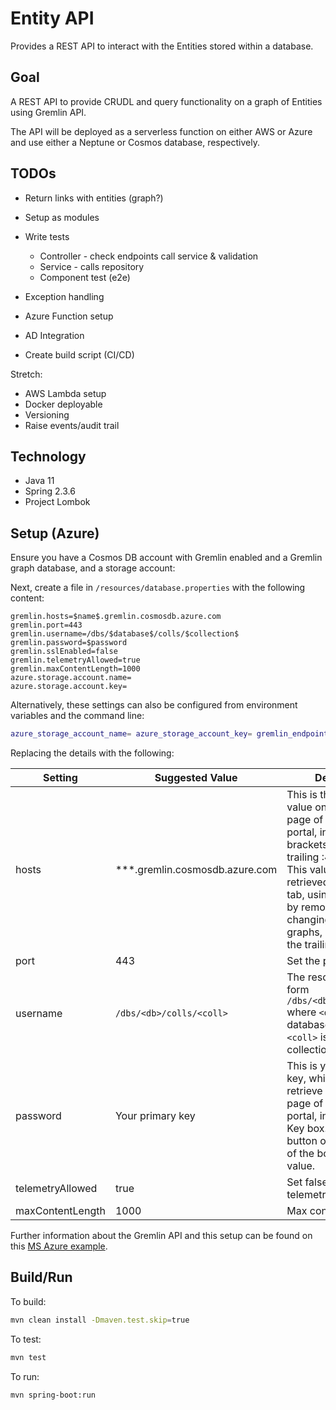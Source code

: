 # Entity API

Provides a REST API to interact with the Entities stored within a database.


## Goal

A REST API to provide CRUDL and query functionality on a graph of Entities using Gremlin API.

The API will be deployed as a serverless function on either AWS or Azure and use either a Neptune or Cosmos database, respectively.


## TODOs

* Return links with entities (graph?)
* Setup as modules
* Write tests
    * Controller - check endpoints call service & validation
    * Service - calls repository
    * Component test (e2e)
* Exception handling

* Azure Function setup
* AD Integration
* Create build script (CI/CD)

Stretch:
* AWS Lambda setup
* Docker deployable
* Versioning
* Raise events/audit trail

## Technology

* Java 11
* Spring 2.3.6
* Project Lombok


## Setup (Azure)

Ensure you have a Cosmos DB account with Gremlin enabled and a Gremlin graph database, and a storage account:

Next, create a file in `/resources/database.properties` with the following content:

```properties
gremlin.hosts=$name$.gremlin.cosmosdb.azure.com
gremlin.port=443
gremlin.username=/dbs/$database$/colls/$collection$
gremlin.password=$password
gremlin.sslEnabled=false
gremlin.telemetryAllowed=true 
gremlin.maxContentLength=1000
azure.storage.account.name=
azure.storage.account.key=
```

Alternatively, these settings can also be configured from environment variables and the command line:

```bash
azure_storage_account_name= azure_storage_account_key= gremlin_endpoint= gremlin_port= gremlin_username= gremlin_password= gremlin_sslEnabled= ./mvnw spring-boot:run
```

Replacing the details with the following:

 Setting | Suggested Value | Description |
| ------- | --------------- | ----------- |
| hosts   | ***.gremlin.cosmosdb.azure.com | This is the Gremlin URI value on the Overview page of the Azure portal, in square brackets, with the trailing :443/ removed.  This value can also be retrieved from the Keys tab, using the URI value by removing https://, changing documents to graphs, and removing the trailing :443/. |
| port | 443 | Set the port to 443 |
| username | `/dbs/<db>/colls/<coll>` | The resource of the form `/dbs/<db>/colls/<coll>` where `<db>` is your database name and `<coll>` is your collection name. |
| password | Your primary key | This is your primary key, which you can retrieve from the Keys page of the Azure portal, in the Primary Key box. Use the copy button on the left side of the box to copy the value. |
| telemetryAllowed | true | Set false to disable telemetry |
| maxContentLength | 1000 | Max content length. |

Further information about the Gremlin API and this setup can be found on this 
[MS Azure example](https://github.com/microsoft/spring-data-gremlin).


## Build/Run

To build:
```bash
mvn clean install -Dmaven.test.skip=true
```

To test:
```bash
mvn test
```

To run:
```bash
mvn spring-boot:run
```